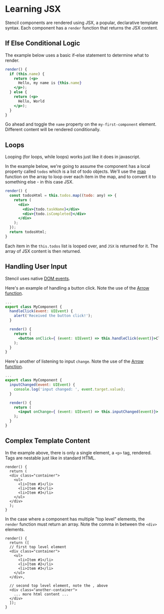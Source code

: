# Learning JSX

Stencil components are rendered using JSX, a popular, declarative template syntax. Each component has a `render` function that returns the JSX content.

## If Else Conditional Logic

The example below uses a basic if-else statement to determine what to render.

```jsx
render() {
  if (this.name) {
    return (<p>
      Hello, my name is {this.name}
    </p>);
  } else {
    return (<p>
      Hello, World
    </p>);
  }
}
```

Go ahead and toggle the `name` property on the `my-first-component` element. Different content will be rendered conditionally.

## Loops

Looping (for loops, while loops) works just like it does in javascript.

In the example below, we're going to assume the component has a local property called `todos` which is a list of todo objects. We'll use the [map](https://developer.mozilla.org/en-US/docs/Web/JavaScript/Reference/Global_Objects/Array/map) function on the array to loop over each item in the map, and to convert it to something else - in this case JSX.

```jsx
render() {
  const todosHtml = this.todos.map((todo: any) => {
    return (
      <div>
        <div>{todo.taskName}</div>
        <div>{todo.isCompleted}</div>
      </div>
    );
  });
  return todosHtml;
}
```

Each item in the `this.todos` list is looped over, and `JSX` is returned for it. The array of JSX content is then returned.

## Handling User Input

Stencil uses native [DOM events](https://developer.mozilla.org/en-US/docs/Web/Events).

Here's an example of handling a button click. Note the use of the [Arrow function](https://developer.mozilla.org/en-US/docs/Web/JavaScript/Reference/Functions/Arrow_functions).

```jsx
...
export class MyComponent {
  handleClick(event: UIEvent) {
    alert('Received the button click!');
  }

  render() {
    return (
      <button onClick={ (event: UIEvent) => this.handleClick(event)}>Click Me!</button>
    );
  }
}
```

Here's another of listening to input `change`. Note the use of the [Arrow function](https://developer.mozilla.org/en-US/docs/Web/JavaScript/Reference/Functions/Arrow_functions).

```jsx
...
export class MyComponent {
  inputChanged(event: UIEvent) {
    console.log('input changed: ', event.target.value);
  }

  render() {
    return (
      <input onChange={ (event: UIEvent) => this.inputChanged(event)}>
    );
  }
}
```

## Complex Template Content

In the example above, there is only a single element, a `<p>` tag, rendered. Tags are nestable just like in standard HTML.

```
render() {
  return (
  <div class="container">
    <ul>
      <li>Item #1</li>
      <li>Item #2</li>
      <li>Item #3</li>
    </ul>
  </div>
  );
}
```

In the case where a component has multiple "top level" elements, the `render` function must return an array. Note the comma in between the `<div>` elements.

```
render() {
  return ([
  // first top level element
  <div class="container">
    <ul>
      <li>Item #1</li>
      <li>Item #2</li>
      <li>Item #3</li>
    </ul>
  </div>,

  // second top level element, note the , above
  <div class="another-container">
    ... more html content ...
  </div>
  ]);
}
```